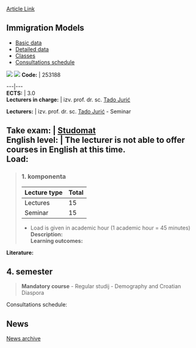 [Article Link](https://www.fhs.hr/en/course/immmod)

## Immigration Models
  * [Basic data](https://www.fhs.hr/en/course/immmod#v1id-523785_826378_1_0 "Basic data")
  * [Detailed data](https://www.fhs.hr/en/course/immmod#v1id-523785_826378_1_1 "Detailed data")
  * [Classes](https://www.fhs.hr/en/course/immmod#v1id-523785_826378_1_2 "Classes")
  * [Consultations schedule](https://www.fhs.hr/en/course/immmod#v1id-523785_826378_1_3 "Consultations schedule")


[![](https://www.fhs.hr/img/flags/gif/hr.gif)](https://www.fhs.hr/predmet/usemod) [![](https://www.fhs.hr/img/flags/gif/gb.gif)](https://www.fhs.hr/en/course/immmod)
**Code:** |  253188  
  
---|---  
**ECTS:** |  3.0   
**Lecturers in charge:** |  izv. prof. dr. sc. [Tado Jurić](https://www.fhs.hr/staff/tado.juric)   
  
**Lecturers:** |  izv. prof. dr. sc. [Tado Jurić](https://www.fhs.hr/djelatnik/tado.juric) - Seminar  
  
**Take exam:** |  [Studomat](http://www.isvu.hr/studomat)  
**English level:** |  The lecturer is not able to offer courses in English at this time.   
**Load:**  
---  
> ### 1. komponenta
> | Lecture type | Total  
> ---|---  
> Lectures | 15  
> Seminar | 15  
> * Load is given in academic hour (1 academic hour = 45 minutes)   
**Description:**  
> **Learning outcomes:**  

  
**Literature:**  

  
**4. semester**  
---  
> **Mandatory course** - Regular studij - Demography and Croatian Diaspora  
>   
Consultations schedule: 


## News
[News archive](https://www.fhs.hr/en/course/immmod?@=21m9b#news_123478 "News archive")
